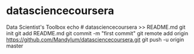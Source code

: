 # datasciencecoursera
Data Scientist's Toolbox
echo # datasciencecoursera >> README.md
git init
git add README.md
git commit -m "first commit"
git remote add origin https://github.com/Mandylum/datasciencecoursera.git
git push -u origin master
